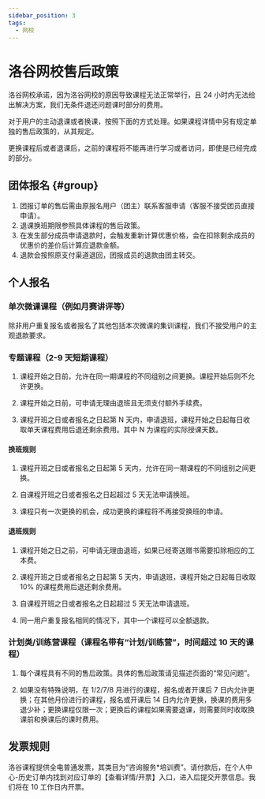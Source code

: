 ```yaml
---
sidebar_position: 3
tags:
  - 网校 
---
```


# 洛谷网校售后政策

洛谷网校承诺，因为洛谷网校的原因导致课程无法正常举行，且 24 小时内无法给出解决方案，我们无条件退还问题课时部分的费用。

对于用户的主动退课或者换课，按照下面的方式处理。如果课程详情中另有规定单独的售后政策的，从其规定。

更换课程后或者退课后，之前的课程将不能再进行学习或者访问，即使是已经完成的部分。

## 团体报名 {#group}

1. 团报订单的售后需由原报名用户（团主）联系客服申请（客服不接受团员直接申请）。
2. 退课换班期限参照具体课程的售后政策。
3. 在发生部分成员申请退款时，会触发重新计算优惠价格，会在扣除剩余成员的优惠价的差价后计算应退款金额。
4. 退款会按照原支付渠道退回，团报成员的退款由团主转交。

## 个人报名

### 单次微课课程（例如月赛讲评等）

除非用户重复报名或者报名了其他包括本次微课的集训课程，我们不接受用户的主观退款要求。

### 专题课程（2-9 天短期课程）

1. 课程开始之日前，允许在同一期课程的不同组别之间更换。课程开始后则不允许更换。

2. 课程开始之日前，可申请无理由退班且无须支付额外手续费。

3. 课程开班之日或者报名之日起第 N 天内，申请退班，课程开始之日起每日收取单天课程费用后退还剩余费用。其中 N 为课程的实际授课天数。

#### 换班规则

1. 课程开班之日或者报名之日起第 5 天内，允许在同一期课程的不同组别之间更换。

2. 自课程开班之日或者报名之日起超过 5 天无法申请换班。

3. 课程只有一次更换的机会，成功更换的课程将不再接受换班的申请。

#### 退班规则

1. 课程开始之日之前，可申请无理由退班，如果已经寄送赠书需要扣除相应的工本费。

2. 课程开班之日或者报名之日起第 5 天内，申请退班，课程开始之日起每日收取 10% 的课程费用后退还剩余费用。

3. 自课程开班之日或者报名之日起超过 5 天无法申请退班。

4. 同一用户重复报名相同的情况下，其中一个课程可以全额退款。

### 计划类/训练营课程（课程名带有“计划/训练营”，时间超过 10 天的课程）

1. 每个课程具有不同的售后政策。具体的售后政策请见描述页面的“常见问题”。

2. 如果没有特殊说明，在 1/2/7/8 月进行的课程，报名或者开课后 7 日内允许更换；在其他月份进行的课程，报名或开课后 14 日内允许更换，换课的费用多退少补；更换课程仅限一次；更换后的课程如果需要退课，则需要同时收取换课前和换课后的课时费用。

## 发票规则

洛谷课程提供全电普通发票，其类目为“咨询服务\*培训费”。请付款后，在个人中心-历史订单内找到对应订单的【查看详情/开票】入口，进入后提交开票信息。我们将在 10 工作日内开票。

